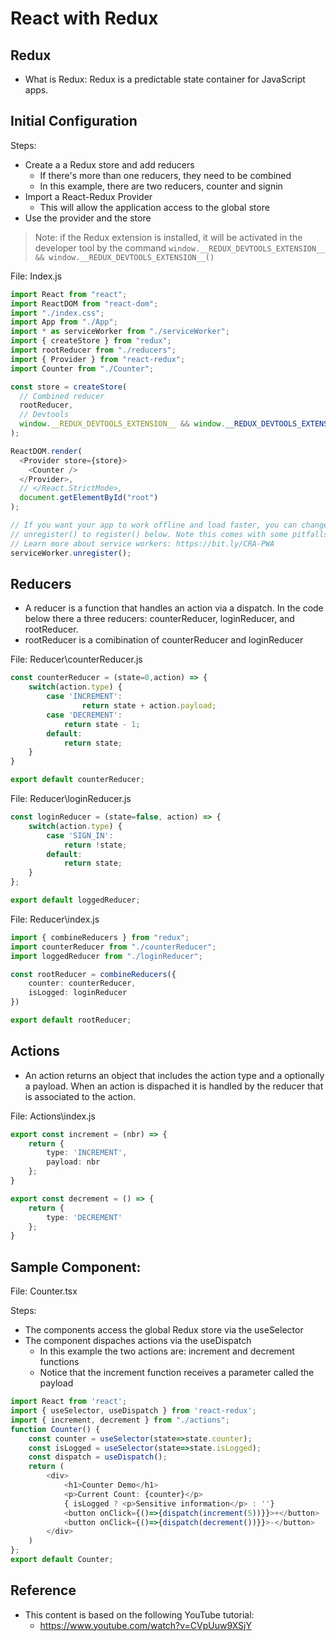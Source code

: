 # React with Redux

## Redux

- What is Redux: Redux is a predictable state container for JavaScript apps.

## Initial Configuration

Steps:

- Create a a Redux store and add reducers
  - If there's more than one reducers, they need to be combined
  - In this example, there are two reducers, counter and signin
- Import a React-Redux Provider
  - This will allow the application access to the global store
- Use the provider and the store

> Note: if the Redux extension is installed, it will be activated in the developer tool by the command ```window.__REDUX_DEVTOOLS_EXTENSION__ && window.__REDUX_DEVTOOLS_EXTENSION__()```

File: Index.js

```typescript
import React from "react";
import ReactDOM from "react-dom";
import "./index.css";
import App from "./App";
import * as serviceWorker from "./serviceWorker";
import { createStore } from "redux";
import rootReducer from "./reducers";
import { Provider } from "react-redux";
import Counter from "./Counter";

const store = createStore(
  // Combined reducer
  rootReducer,
  // Devtools
  window.__REDUX_DEVTOOLS_EXTENSION__ && window.__REDUX_DEVTOOLS_EXTENSION__()
);

ReactDOM.render(
  <Provider store={store}>
    <Counter />
  </Provider>,
  // </React.StrictMode>,
  document.getElementById("root")
);

// If you want your app to work offline and load faster, you can change
// unregister() to register() below. Note this comes with some pitfalls.
// Learn more about service workers: https://bit.ly/CRA-PWA
serviceWorker.unregister();
```

## Reducers

- A reducer is a function that handles an action via a dispatch. In the code below there a three reducers: counterReducer, loginReducer, and rootReducer.
- rootReducer is a comibination of counterReducer and loginReducer

File: Reducer\counterReducer.js

```typescript
const counterReducer = (state=0,action) => {
    switch(action.type) {
        case 'INCREMENT': 
                return state + action.payload;
        case 'DECREMENT':
            return state - 1;
        default:
            return state;
    }
}

export default counterReducer;
```

File: Reducer\loginReducer.js
```typescript
const loginReducer = (state=false, action) => {
    switch(action.type) {
        case 'SIGN_IN':
            return !state;
        default:
            return state;
    }
};

export default loggedReducer;
```

File: Reducer\index.js

```typescript
import { combineReducers } from "redux";
import counterReducer from "./counterReducer";
import loggedReducer from "./loginReducer";

const rootReducer = combineReducers({
    counter: counterReducer,
    isLogged: loginReducer
})

export default rootReducer;
```

## Actions

- An action returns an object that includes the action type and a optionally a payload. When an action is dispached it is handled by the reducer that is associated to the action.

File: Actions\index.js

```typescript
export const increment = (nbr) => {
    return {
        type: 'INCREMENT',
        payload: nbr
    };
}

export const decrement = () => {
    return {
        type: 'DECREMENT'
    };
}
```

## Sample Component:

File: Counter.tsx

Steps:

- The components access the global Redux store via the useSelector
- The component dispaches actions via the useDispatch
  - In this example the two actions are: increment and decrement functions
  - Notice that the increment function receives a parameter called the payload

```typescript
import React from 'react';
import { useSelector, useDispatch } from 'react-redux';
import { increment, decrement } from "./actions";
function Counter() {
    const counter = useSelector(state=>state.counter);
    const isLogged = useSelector(state=>state.isLogged);
    const dispatch = useDispatch();
    return (
        <div>
            <h1>Counter Demo</h1>
            <p>Current Count: {counter}</p>
            { isLogged ? <p>Sensitive information</p> : ''}
            <button onClick={()=>{dispatch(increment(5))}}>+</button>
            <button onClick={()=>{dispatch(decrement())}}>-</button>
        </div>
    )
};
export default Counter;
```

## Reference

- This content is based on the following YouTube tutorial:
  - https://www.youtube.com/watch?v=CVpUuw9XSjY

 
